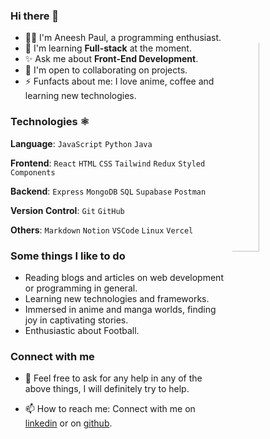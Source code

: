 

### Hi there 👋

<img width="30%" style="border-radius: 40%;" align="right" src="https://media.giphy.com/media/Tgvn82bqJT36lkVqDZ/giphy.gif?cid=790b7611vmut6fbfq50cv8zqf55adghe55pkmah827jivlhr&ep=v1_gifs_search&rid=giphy.gif&ct=s">


<!-- Introduction -->

- 🙋‍♂️ I'm Aneesh Paul, a programming enthusiast.
- 🚀 I'm learning **Full-stack** at the moment.
- ✨ Ask me about **Front-End Development**.
- 🤝 I'm open to collaborating on projects.
- ⚡ Funfacts about me: I love anime, coffee and learning new technologies.

<!-- My Skills -->

### Technologies ⚛️

**Language**: `JavaScript` `Python` `Java`

**Frontend**: `React` `HTML` `CSS` `Tailwind` `Redux` `Styled Components`

**Backend**: `Express` `MongoDB` `SQL` `Supabase` `Postman`

**Version Control**: `Git` `GitHub`

**Others**: `Markdown` `Notion` `VSCode` `Linux` `Vercel`

<!-- Extra -->

### Some things I like to do 
- Reading blogs and articles on web development or programming in general.
- Learning new technologies and frameworks.
- Immersed in anime and manga worlds, finding joy in captivating stories.
- Enthusiastic about Football.

<!-- Contact me -->

### Connect with me
- 💬 Feel free to ask for any help in any of the above things, I will definitely try to help.

- 📫 How to reach me: Connect with me on [linkedin](https://www.linkedin.com/in/aneesh-paul-a64aa6248/) or on [github](https://github.com/paulaneesh7).
